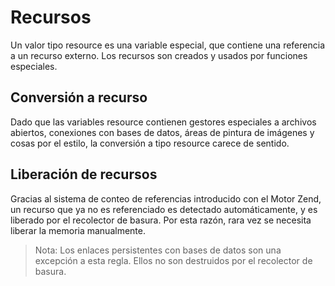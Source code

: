 # Recursos

Un valor tipo resource es una variable especial, que contiene una referencia a
un recurso externo. Los recursos son creados y usados por funciones especiales.

## Conversión a recurso

Dado que las variables resource contienen gestores especiales a archivos
abiertos, conexiones con bases de datos, áreas de pintura de imágenes y cosas
por el estilo, la conversión a tipo resource carece de sentido.

## Liberación de recursos

Gracias al sistema de conteo de referencias introducido con el Motor Zend,
un recurso que ya no es referenciado es detectado automáticamente, y es
liberado por el recolector de basura. Por esta razón, rara vez se necesita
liberar la memoria manualmente.

> Nota: Los enlaces persistentes con bases de datos son una excepción a esta regla.
Ellos no son destruidos por el recolector de basura.
